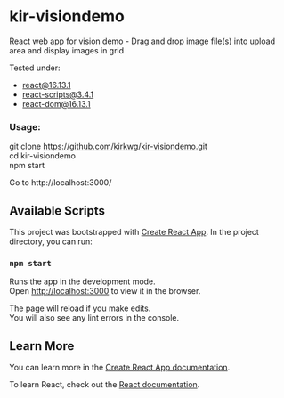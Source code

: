 
# kir-visiondemo

React web app for vision demo - Drag and drop image file(s) into upload area and display images in grid

Tested under:
- react@16.13.1
- react-scripts@3.4.1
- react-dom@16.13.1

### Usage:

git clone https://github.com/kirkwg/kir-visiondemo.git <br />
cd kir-visiondemo <br />
npm start <br />

Go to http://localhost:3000/

## Available Scripts

This project was bootstrapped with [Create React App](https://github.com/facebook/create-react-app).
In the project directory, you can run:

### `npm start`

Runs the app in the development mode.<br />
Open [http://localhost:3000](http://localhost:3000) to view it in the browser.

The page will reload if you make edits.<br />
You will also see any lint errors in the console.

## Learn More

You can learn more in the [Create React App documentation](https://facebook.github.io/create-react-app/docs/getting-started).

To learn React, check out the [React documentation](https://reactjs.org/).

